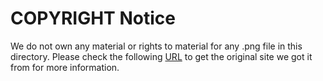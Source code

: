 # COPYRIGHT Notice

We do not own any material or rights to material for any .png file in this directory. Please check the following [URL](https://thenounproject.com/icon/user-question-88090/) to get the original site we got it from for more information.
